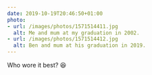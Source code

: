 ```yaml
---
date: 2019-10-19T20:46:50+01:00
photo:
- url: /images/photos/1571514411.jpg
  alt: Me and mum at my graduation in 2002.
- url: /images/photos/1571514412.jpg
  alt: Ben and mum at his graduation in 2019.
---
```

Who wore it best? 😆
